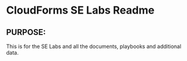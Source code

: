 # CloudForms SE Labs Readme

## PURPOSE:
This is for the SE Labs and all the documents, playbooks and additional data.  
